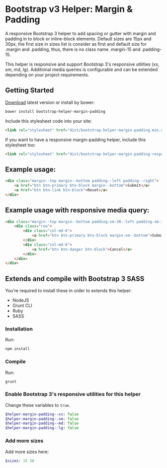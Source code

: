 # Bootstrap v3 Helper: Margin & Padding

A responsive Bootstrap 3 helper to add spacing or gutter with margin and padding in to block or inline-block elements. Default sizes are 15px and 30px, the first size in sizes list is consider as first and default size for .margin and .padding, thus, there is no class name .margin-15 and .padding-15.

This helper is responsive and support Bootstrap 3's responsive utilities (xs, sm, md, lg). Additional media queries is configurable and can be extended depending on your project requirements.

## Getting Started

[Download](https://github.com/syaifulsz/my-css-components/releases) latest version or install by bower:

```sh
bower install bootstrap-helper-margin-padding
```

Include this stylesheet code into your site:

```html
<link rel="stylesheet" href="dist/bootstrap-helper-margin-padding.min.css" />
```

If you want to have a responsive margin-padding helper, include this stylesheet too:

```html
<link rel="stylesheet" href="dist/bootstrap-helper-margin-padding-responsive.min.css" />
```

## Example usage:

```html
<div class="margin--top margin--bottom padding--left padding--right">
    <a href="btn btn-primary btn-block margin--bottom">Submit</a>
    <a href="btn btn-link btn-block">Reset</a>
</div>
```

## Example usage with responsive media query:

```html
<div class="margin--top margin--bottom padding-sm-30--left padding-sm-30--right">
    <div class="row">
        <div class="col-md-6">
            <a href="btn btn-primary btn-block margin-sm--bottom">Submit</a>        
        </div>
        <div class="col-md-6">
            <a href="btn btn-danger btn-block">Cancel</a>
        </div>
    </div>
</div>
```

## Extends and compile with Bootstrap 3 SASS

You're required to install these in order to extends this helper:

- NodeJS
- Grunt CLI
- Ruby
- SASS

### Installation

Run:

```sh
npm install
```

### Compile

Run:

```sh
grunt
```

### Enable Bootstrap 3's responsive utilities for this helper

Change these variables to `true`.

```sass
$helper-margin-padding--xs: false
$helper-margin-padding--sm: false
$helper-margin-padding--md: false
$helper-margin-padding--lg: false
```

### Add more sizes

Add more sizes here:

```sass
$sizes: 15 30
```
